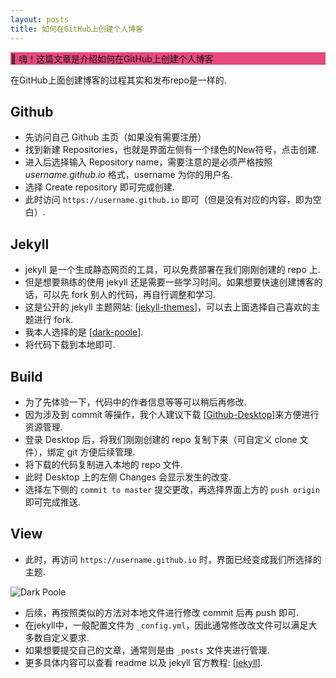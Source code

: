 ```yaml
---
layout: posts
title: 如何在GitHub上创建个人博客
---
```


<p class="message" style="background-color: #e64980;">
  👋 嗨！这篇文章是介绍如何在GitHub上创建个人博客
</p>


在GitHub上面创建博客的过程其实和发布repo是一样的.

## Github

- 先访问自己 Github 主页（如果没有需要注册）
- 找到新建 Repositories，也就是界面左侧有一个绿色的New符号，点击创建.
- 进入后选择输入 Repository name，需要注意的是必须严格按照 *username.github.io* 格式，username 为你的用户名.
- 选择 Create repository 即可完成创建.
- 此时访问 `https://username.github.io` 即可（但是没有对应的内容，即为空白）.

## Jekyll

- jekyll 是一个生成静态网页的工具，可以免费部署在我们刚刚创建的 repo 上.
- 但是想要熟练的使用 jekyll 还是需要一些学习时间。如果想要快速创建博客的话，可以先 fork 别人的代码，再自行调整和学习.
- 这是公开的 jekyll 主题网站: [[jekyll-themes](http://jekyllthemes.org/)]，可以去上面选择自己喜欢的主题进行 fork.
- 我本人选择的是 [[dark-poole](http://jekyllthemes.org/themes/dark-poole/)].
- 将代码下载到本地即可.

## Build

- 为了先体验一下，代码中的作者信息等等可以稍后再修改.
- 因为涉及到 commit 等操作，我个人建议下载 [[Github-Desktop](https://desktop.github.com/)]来方便进行资源管理.
- 登录 Desktop 后，将我们刚刚创建的 repo 复制下来（可自定义 clone 文件），绑定 git 方便后续管理.
- 将下载的代码复制进入本地的 repo 文件.
- 此时 Desktop 上的左侧 Changes 会显示发生的改变.
- 选择左下侧的 `commit to master` 提交更改，再选择界面上方的 `push origin` 即可完成推送.

## View
- 此时，再访问 `https://username.github.io` 时，界面已经变成我们所选择的主题.

![Dark Poole](https://user-images.githubusercontent.com/13270895/89133355-26b3af80-d4e9-11ea-81cd-eacaa9c78320.png)

- 后续，再按照类似的方法对本地文件进行修改 commit 后再 push 即可.
- 在jekyll中，一般配置文件为 `_config.yml`，因此通常修改改文件可以满足大多数自定义要求.
- 如果想要提交自己的文章，通常则是由 `_posts` 文件夹进行管理.
- 更多具体内容可以查看 readme 以及 jekyll 官方教程: [[jekyll](https://jekyllrb.com/)].